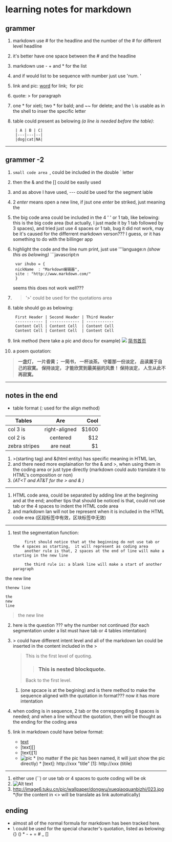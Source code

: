 learning notes for markdown
===

## grammer

1. markdown use # for the headline and the number of the # for different level headline
2. it's better have one space between the # and the headline
3. markdown use - + and * for the list
4. and if would list to be sequence with number just use 'num. '
5. link and pic: [word](link) for link; ![]() for pic
6. quote: > for paragraph
7. one * for xieti; two * for bald; and ~~ for delete; and the \ is usable as in the shell to        inser the specific letter
8. table could present as belowing *(a line is needed before the table)*:

        | A | B | C|
        |---|---|--|
        |dog|cat|NA|

---

## grammer -2
1. ``small code area ``, could be included in the double ` letter
2. then the & and the [] could be easily used
3. and as above I have used, --- could be used for the segment lable
4. 2 *enter* means open a new line, if jsut one *enter* be striked, just meaning the <br/>
5. the big code area could be included in the 4 ' ' or 1 tab, like belowing:
       this is the big code area (but actually, I just made it by 1 tab followed by 3 spaces), and tried just use 4 spaces or 1 tab, bug it did not work, may be it's caused for the differrent markdown verson??? I guess, or it has something to do with the billinger app
6. highlight the code and the line num print, just use '''language:n *(show this as belowing)*
        ```javascript:n

        var ihubo = {
        nickName  : "Markdown编辑器",
        site : "http://www.markdown.com/"
        }
    seems this does not work well???
7. > '>' could be used for the quotations area
8. table should go as belowing:

        First Header | Second Header | Third Header
        ------------ | ------------- | ------------
        Content Cell | Content Cell  | Content Cell
        Content Cell | Content Cell  | Content Cell
9. link method (here take a pic and docu for example)
![](http://image6.tuku.cn/pic/wallpaper/dongwu/xueqiaoquanbizhi/023.jpg)
[简书首页](http://jianshu.io)
10. a poem quotation:

> **一盏灯， 一片昏黄； 一简书， 一杯淡茶。 守着那一份淡定， 品读属于自己的寂寞。 保持淡定， 才能欣赏到最美丽的风景！ 保持淡定， 人生从此不再寂寞。**

---


## notes in the end

+ table format (: used for the align method)

| Tables        | Are           | Cool  |
| ------------- |:-------------:| -----:|
| col 3 is      | right-aligned | $1600 |
| col 2 is      | centered      |   $12 |
| zebra stripes | are neat      |    $1 |

1. \>(starting tag) and &(html entity) has specific meaning in HTML lan,
2. and there need more explaination for the & and >, when using them in the coding area or just type directly (markdown could auto translate it to HTML's composition or non)
3. *(AT&lt;T and AT&amp;T for the > and & )*

---

1. HTML code area, could be separated by adding line at the beginning and at the end; another tips that should be noticed is that, could not use tab or the 4 spaces to indent the HTML code area
2. and markdown lan will not be represent when it is included in the HTML code erea (区段标签中有效，区块标签中无效)

---

1. test the segmentation function: 
 
            first should notice that at the beginning do not use tab or the 4 spaces as starting,  it will represent as coding area  
            another rule is that, 2 spaces at the end of line will make a starting in the new line
            
            the third rule is: a blank line will make a start of another paragraph

the
new 
line

    thenew line  
  
    the
    new 
    line
  
>    the
    new 
    line

2. here is the question ??? why the number not continued (for each segmentation under a list must have tab or 4 tables intentation)

3. \> could have different intent level and all of the markdown lan could be inserted in the content included in the >
    > This is the first level of quoting.
    >> ### This is nested blockquote.
    >
    > Back to the first level.

    1. (one spcace is at the begining) and is there method to make the sequence aligned with the quotation in format??? now it has more intentation
    
4. when coding is in sequence, 2 tab or the correspongding 8 spaces is needed; and when a line without the quotation, then will be thought as the ending for the coding area
5. link in markdown could have below format:
    * [text](http://xxx "title")
    * [text][]
    * [text][1]
    * ![pic](http://xxx "title")  * (no matter if the pic has been named, it will just show the pic directly) * 
[text]: http://xxx "title"
[1]: http://xxx (titile)

---

1. either use (``) or use tab or 4 spaces to quote coding will be ok
2. ![Alt text](/path/to/img.jpg)
3. <http://image6.tuku.cn/pic/wallpaper/dongwu/xueqiaoquanbizhi/023.jpg> *(for the content in <> will be translate as link automatically)


## ending
- almost all of the normal formula for markdown has been tracked here.
- \ could be used for the special character's quotation, listed as belowing: 
{} () * - + = # _ []


